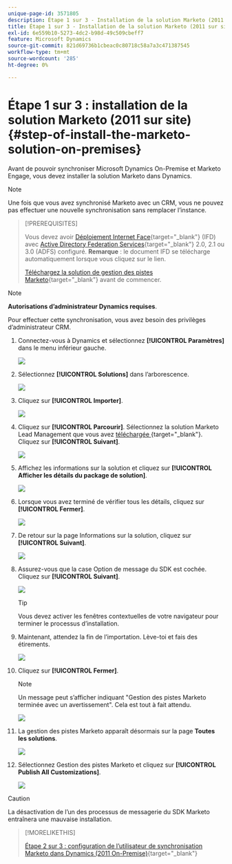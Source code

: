 ```yaml
---
unique-page-id: 3571805
description: Étape 1 sur 3 - Installation de la solution Marketo (2011 sur site) - Documents Marketo - Documentation du produit
title: Étape 1 sur 3 - Installation de la solution Marketo (2011 sur site)
exl-id: 6e559b10-5273-4dc2-b98d-49c509cbeff7
feature: Microsoft Dynamics
source-git-commit: 821d69736b1cbeac0c80718c58a7a3c471387545
workflow-type: tm+mt
source-wordcount: '285'
ht-degree: 0%

---
```


# Étape 1 sur 3 : installation de la solution Marketo (2011 sur site) {#step-of-install-the-marketo-solution-on-premises}

Avant de pouvoir synchroniser Microsoft Dynamics On-Premise et Marketo Engage, vous devez installer la solution Marketo dans Dynamics.

>[!NOTE]
>
>Une fois que vous avez synchronisé Marketo avec un CRM, vous ne pouvez pas effectuer une nouvelle synchronisation sans remplacer l’instance.

>[!PREREQUISITES]
>
>Vous devez avoir [Déploiement Internet Face](https://www.microsoft.com/en-us/download/confirmation.aspx?id=41701){target="_blank"} (IFD) avec [ Active Directory Federation Services](https://msdn.microsoft.com/en-us/library/bb897402.aspx){target="_blank"} 2.0, 2.1 ou 3.0 (ADFS) configuré. **Remarque** : le document IFD se télécharge automatiquement lorsque vous cliquez sur le lien.
>
>[Téléchargez la solution de gestion des pistes Marketo](/help/marketo/product-docs/crm-sync/microsoft-dynamics-sync/sync-setup/download-the-marketo-lead-management-solution.md){target="_blank"} avant de commencer.

>[!NOTE]
>
>**Autorisations d’administrateur Dynamics requises**.
>
>Pour effectuer cette synchronisation, vous avez besoin des privilèges d’administrateur CRM.

1. Connectez-vous à Dynamics et sélectionnez **[!UICONTROL Paramètres]** dans le menu inférieur gauche.

   ![](assets/image2015-4-2-11-3a32-3a53.png)

1. Sélectionnez **[!UICONTROL Solutions]** dans l’arborescence.

   ![](assets/image2015-4-2-11-3a35-3a28.png)

1. Cliquez sur **[!UICONTROL Importer]**.

   ![](assets/image2015-4-2-11-3a37-3a33.png)

1. Cliquez sur **[!UICONTROL Parcourir]**. Sélectionnez la solution Marketo Lead Management que vous avez [ téléchargée ](/help/marketo/product-docs/crm-sync/microsoft-dynamics-sync/sync-setup/download-the-marketo-lead-management-solution.md){target="_blank"}. Cliquez sur **[!UICONTROL Suivant]**.

   ![](assets/image2015-4-2-11-3a40-3a33.png)

1. Affichez les informations sur la solution et cliquez sur **[!UICONTROL Afficher les détails du package de solution]**.

   ![](assets/image2015-11-18-11-3a12-3a8.png)

1. Lorsque vous avez terminé de vérifier tous les détails, cliquez sur **[!UICONTROL Fermer]**.

   ![](assets/image2015-10-9-14-3a57-3a3.png)

1. De retour sur la page Informations sur la solution, cliquez sur **[!UICONTROL Suivant]**.

   ![](assets/image2015-4-2-11-3a41-3a48.png)

1. Assurez-vous que la case Option de message du SDK est cochée. Cliquez sur **[!UICONTROL Suivant]**.

   ![](assets/image2015-4-2-11-3a42-3a37.png)

   >[!TIP]
   >
   >Vous devez activer les fenêtres contextuelles de votre navigateur pour terminer le processus d’installation.

1. Maintenant, attendez la fin de l’importation. Lève-toi et fais des étirements.

   ![](assets/image2015-4-2-11-3a43-3a51.png)

1. Cliquez sur **[!UICONTROL Fermer]**.

   >[!NOTE]
   >
   >Un message peut s’afficher indiquant &quot;Gestion des pistes Marketo terminée avec un avertissement&quot;. Cela est tout à fait attendu.

   ![](assets/image2015-4-2-11-3a44-3a44.png)

1. La gestion des pistes Marketo apparaît désormais sur la page **Toutes les solutions**.

   ![](assets/image2015-4-2-11-3a46-3a55.png)

1. Sélectionnez Gestion des pistes Marketo et cliquez sur **[!UICONTROL Publish All Customizations]**.

   ![](assets/image2015-4-2-11-3a48-3a21.png)

>[!CAUTION]
>
>La désactivation de l’un des processus de messagerie du SDK Marketo entraînera une mauvaise installation.

>[!MORELIKETHIS]
>
>[Étape 2 sur 3 : configuration de l’utilisateur de synchronisation Marketo dans Dynamics (2011 On-Premise)](/help/marketo/product-docs/crm-sync/microsoft-dynamics-sync/sync-setup/connecting-to-legacy-versions/step-2-of-3-set-up-2011.md){target="_blank"}
